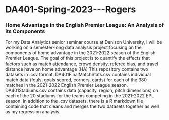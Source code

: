 # DA401-Spring-2023---Rogers

### Home Advantage in the English Premier League: An Analysis of its Components

For my Data Analytics senior seminar course at Denison University, I will be working on a semester-long data analysis project focusing on the components of home advantage in the 2021-2022 season of the English Premier League. The goal of this project is to quantify the effects that factors such as match attendance, crowd density, referee bias, and travel distance have on home advantage (HA) This repository contains two datasets in .csv format. DA401FinalMatchStats.csv contains individual match data (fouls, goals scored, corners, cards) for each of the 380 matches in the 2021-2022 English Premier League season. DA401Stadiums.csv contains data (capacity, region, pitch dimensions) on each of the 20 stadiums for the teams competing in the 2021-2022 EPL season. In addition to the .csv datasets, there is a R markdown file containing code that cleans and merges the two datasets together as well as my regression analysis.
